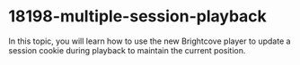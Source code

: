 # 18198-multiple-session-playback
In this topic, you will learn how to use the new Brightcove player to update a session cookie during playback to maintain the current position.
